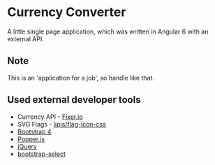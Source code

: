 # Currency Converter

A little single page application, which was written in Angular 6 with an external API.

## Note

This is an 'application for a job', so handle like that.

## Used external developer tools

- Currency API - [Fixer.io](https://fixer.io)
- SVG Flags - [lipis/flag-icon-css](https://github.com/lipis/flag-icon-css)
- [Bootstrap 4](https://github.com/twbs/bootstrap)
- [Popper.js](https://github.com/FezVrasta/popper.js)
- [jQuery](https://www.npmjs.com/package/jquery)
- [bootstrap-select](https://github.com/snapappointments/bootstrap-select)
